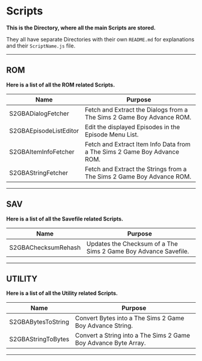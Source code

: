 # Scripts
**This is the Directory, where all the main Scripts are stored.**

They all have separate Directories with their own `README.md` for explanations and their `ScriptName.js` file.
<hr>

## ROM
**Here is a list of all the ROM related Scripts.**

| Name                   | Purpose                                                                  |
| ---------------------- | ------------------------------------------------------------------------ |
| S2GBADialogFetcher     | Fetch and Extract the Dialogs from a The Sims 2 Game Boy Advance ROM.    |
| S2GBAEpisodeListEditor | Edit the displayed Episodes in the Episode Menu List.                    |
| S2GBAItemInfoFetcher   | Fetch and Extract Item Info Data from a The Sims 2 Game Boy Advance ROM. |
| S2GBAStringFetcher     | Fetch and Extract the Strings from a The Sims 2 Game Boy Advance ROM.    |

<hr>

## SAV
**Here is a list of all the Savefile related Scripts.**

| Name                | Purpose                                                         |
| ------------------- | --------------------------------------------------------------- |
| S2GBAChecksumRehash | Updates the Checksum of a The Sims 2 Game Boy Advance Savefile. |

<hr>

## UTILITY
**Here is a list of all the Utility related Scripts.**

| Name               | Purpose                                                         |
| ------------------ | --------------------------------------------------------------- |
| S2GBABytesToString | Convert Bytes into a The Sims 2 Game Boy Advance String.        |
| S2GBAStringToBytes | Convert a String into a The Sims 2 Game Boy Advance Byte Array. |

<hr>